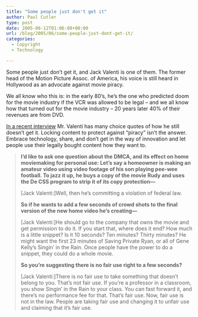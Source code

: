 ```yaml
---
title: "Some people just don't get it"
author: Paul Cutler
type: post
date: 2005-06-12T01:06:08+00:00
url: /blog/2005/06/some-people-just-dont-get-it/
categories:
  - Copyright
  - Technology

---
```

Some people just don&#8217;t get it, and Jack Valenti is one of them. The former head of the Motion Picture Assoc. of America, his voice is still heard in Hollywood as an advocate against movie piracy.

We all know who this is: in the early 80&#8217;s, he&#8217;s the one who predicted doom for the movie industry if the VCR was allowed to be legal &#8211; and we all know how that turned out for the movie industry &#8211; 20 years later 40% of their revenues are from DVD.

[In a recent interview][1] Mr. Valenti has many choice quotes of how he still doesn&#8217;t get it. Locking content to protect against &#8220;piracy&#8221; isn&#8217;t the answer. Embrace technology, share, and don&#8217;t get in the way of innovation and let people use their legally bought content how they want to.

> **I’d like to ask one question about the DMCA, and its effect on home moviemaking for personal use: Let’s say a homeowner is making an amateur video using video footage of his son playing pee-wee football. To jazz it up, he buys a copy of the movie Rudy and uses the De CSS program to strip it of its copy protection—**
> 
> [Jack Valenti:]Well, then he’s committing a violation of federal law.
> 
> **So if he wants to add a few seconds of crowd shots to the final version of the new home video he’s creating—**
> 
> [Jack Valenti:]He should go to the company that owns the movie and get permission to do it. If you start that, where does it end? How much is a little snippet? Is it 10 seconds? Ten minutes? Thirty minutes? He might want the first 23 minutes of Saving Private Ryan, or all of Gene Kelly’s Singin&#8217; in the Rain. Once people have the power to do a snippet, they could do a whole movie.
> 
> **So you’re suggesting there is no fair use right to a few seconds?**
> 
> [Jack Valenti:]There is no fair use to take something that doesn’t belong to you. That’s not fair use. If you’re a professor in a classroom, you show Singin&#8217; in the Rain to your class. You can fast forward it, and there’s no performance fee for that. That’s fair use. Now, fair use is not in the law. People are taking fair use and changing it to unfair use and claiming that it’s fair use.

 [1]: http://www.darknet.com/2005/06/interview_jack_.html